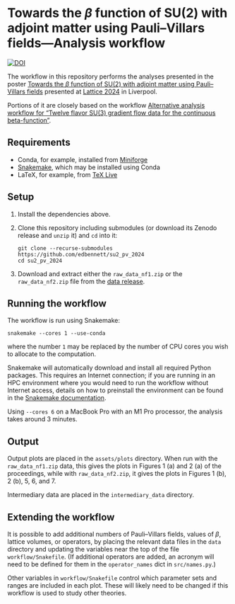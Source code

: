 # Towards the $\beta$ function of SU(2) with adjoint matter using Pauli&ndash;Villars fields&mdash;Analysis workflow

[![DOI](https://zenodo.org/badge/DOI/10.5281/zenodo.13128384.svg)](https://doi.org/10.5281/zenodo.13128384)

The workflow in this repository performs
the analyses presented in the poster
[Towards the $\beta$ function of SU(2) with adjoint matter using Pauli&ndash;Villars fields][poster]
presented at [Lattice 2024][lattice2024] in Liverpool.

Portions of it are closely based on the workflow
[Alternative analysis workflow for “Twelve flavor SU(3) gradient flow data for the continuous beta-function”][hp-pv].

## Requirements

- Conda, for example, installed from [Miniforge][miniforge]
- [Snakemake][snakemake], which may be installed using Conda
- LaTeX, for example, from [TeX Live][texlive]

## Setup

1. Install the dependencies above.
2. Clone this repository including submodules
   (or download its Zenodo release and `unzip` it)
   and `cd` into it:

   ```shellsession
   git clone --recurse-submodules https://github.com/edbennett/su2_pv_2024
   cd su2_pv_2024
   ```

3. Download and extract
   either the `raw_data_nf1.zip` or the `raw_data_nf2.zip` file from the [data release][datarelease].

## Running the workflow

The workflow is run using Snakemake:

``` shellsession
snakemake --cores 1 --use-conda
```

where the number `1`
may be replaced by
the number of CPU cores you wish to allocate to the computation.

Snakemake will automatically download and install
all required Python packages.
This requires an Internet connection;
if you are running in an HPC environment where you would need
to run the workflow without Internet access,
details on how to preinstall the environment
can be found in the [Snakemake documentation][snakemake-conda].

Using `--cores 6` on a MacBook Pro with an M1 Pro processor,
the analysis takes around 3 minutes.

## Output

Output plots are placed in the `assets/plots` directory.
When run with the `raw_data_nf1.zip` data,
this gives the plots in Figures 1 (a) and 2 (a) of the proceedings,
while with `raw_data_nf2.zip`,
it gives the plots in Figures 1 (b), 2 (b), 5, 6, and 7.

Intermediary data are placed in the `intermediary_data` directory.

## Extending the workflow

It is possible to add additional
numbers of Pauli&ndash;Villars fields,
values of $\beta$,
lattice volumes,
or operators,
by placing the relevant data files in the `data` directory
and updating the variables near the top of the file `workflow/Snakefile`.
(If additional operators are added,
an acronym will need to be defined for them
in the `operator_names` dict
in `src/names.py`.)

Other variables in `workflow/Snakefile`
control which parameter sets and ranges are included in each plot.
These will likely need to be changed
if this workflow is used to study other theories.

[datarelease]: https://doi.org/10.5281/zenodo.13128383
[hp-pv]: https://doi.org/10.5281/zenodo.13362605
[lattice2024]: https://conference.ippp.dur.ac.uk/event/1265/overview
[miniforge]: https://github.com/conda-forge/miniforge
[poster]: https://doi.org/10.5281/zenodo.13361520
[snakemake]: https://snakemake.github.io
[snakemake-conda]: https://snakemake.readthedocs.io/en/stable/snakefiles/deployment.html
[texlive]: https://tug.org/texlive/
